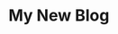 <!--
 * @Author: sunboy
 * @LastEditors: sunboy
 * @Date: 2022-08-24 14:49:29
 * @LastEditTime: 2022-08-24 14:49:31
-->
# My New Blog